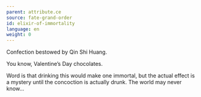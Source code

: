 ```yaml
---
parent: attribute.ce
source: fate-grand-order
id: elixir-of-immortality
language: en
weight: 0
---
```


Confection bestowed by Qin Shi Huang.

You know, Valentine’s Day chocolates.

Word is that drinking this would make one immortal, but the actual effect is a mystery until the concoction is actually drunk. The world may never know…
